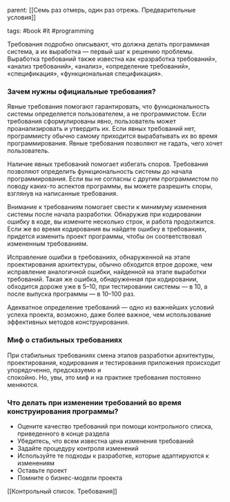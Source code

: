 parent: [[Семь раз отмерь, один раз отрежь. Предварительные условия]]

tags: #book #it #programming 

Требования подробно описывают, что должна делать программная система, а их выработка — первый шаг к решению проблемы. Выработка требований также известна как «разработка требований», «анализ требований», «анализ», «определение требований», «спецификация», «функциональная спецификация».
### Зачем нужны официальные требования?

Явные требования помогают гарантировать, что функциональность системы определяется пользователем, а не программистом. Если требования сформулированы явно, пользователь может проанализировать и утвердить их. Если явных требований нет, программисту обычно самому приходится вырабатывать их во время программирования. Явные требования позволяют не гадать, чего хочет пользователь.

Наличие явных требований помогает избегать споров. Требования позволяют определить функциональность системы до начала программирования. Если вы не согласны с другим программистом по поводу каких-то аспектов программы, вы можете разрешить споры, взглянув на написанные требования.

Внимание к требованиям помогает свести к минимуму изменения системы после начала разработки. Обнаружив при кодировании ошибку в коде, вы измените несколько строк, и работа продолжится. Если же во время кодирования вы найдете ошибку в требованиях, придется изменить проект программы, чтобы он соответствовал измененным требованиям.

Исправление ошибки в требованиях, обнаруженной на этапе проектирования архитектуры, обычно обходится втрое дороже, чем исправление аналогичной ошибки, найденной на этапе выработки требований. Такая же ошибка, обнаруженная при кодировании, обходится дороже уже в 5–10, при тестировании системы — в 10, а после выпуска программы — в 10–100 раз.

Адекватное определение требований — одно из важнейших условий успеха проекта, возможно, даже более важное, чем использование эффективных методов конструирования.
### Миф о стабильных требованиях

При стабильных требованиях смена этапов разработки архитектуры, проектирования, кодирования и тестирования приложения происходит упорядоченно, предсказуемо и  
спокойно. Но, увы, это миф и на практике требования постоянно меняются.

### Что делать при изменении требований во время конструирования программы?

- Оцените качество требований при помощи контрольного списка, приведенного в конце раздела
- Убедитесь, что всем известна цена изменения требований
- Задайте процедуру контроля изменений
- Используйте те подходы к разработке, которые адаптируются к изменениям
- Оставьте проект
- Помните о бизнес-модели проекта

[[Контрольный список. Требования]]
